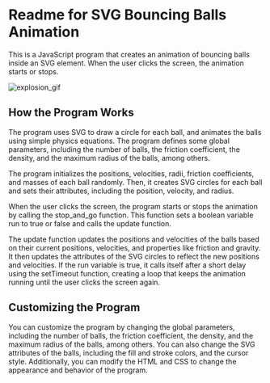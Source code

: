 # Readme for SVG Bouncing Balls Animation

This is a JavaScript program that creates an animation of bouncing balls inside an SVG element. When the user clicks the screen, the animation starts or stops.

![explosion_gif](https://user-images.githubusercontent.com/59121834/225051905-65131869-80d0-4351-b431-4835c515fae7.gif)

## How the Program Works

The program uses SVG to draw a circle for each ball, and animates the balls using simple physics equations. The program defines some global parameters, including the number of balls, the friction coefficient, the density, and the maximum radius of the balls, among others.

The program initializes the positions, velocities, radii, friction coefficients, and masses of each ball randomly. Then, it creates SVG circles for each ball and sets their attributes, including the position, velocity, and radius.

When the user clicks the screen, the program starts or stops the animation by calling the stop_and_go function. This function sets a boolean variable run to true or false and calls the update function.

The update function updates the positions and velocities of the balls based on their current positions, velocities, and properties like friction and gravity. It then updates the attributes of the SVG circles to reflect the new positions and velocities. If the run variable is true, it calls itself after a short delay using the setTimeout function, creating a loop that keeps the animation running until the user clicks the screen again.

## Customizing the Program

You can customize the program by changing the global parameters, including the number of balls, the friction coefficient, the density, and the maximum radius of the balls, among others. You can also change the SVG attributes of the balls, including the fill and stroke colors, and the cursor style. Additionally, you can modify the HTML and CSS to change the appearance and behavior of the program.

